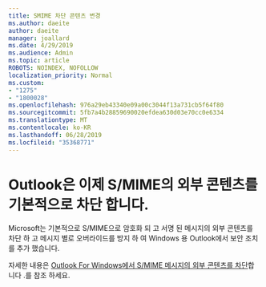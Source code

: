 ```yaml
---
title: SMIME 차단 콘텐츠 변경
ms.author: daeite
author: daeite
manager: joallard
ms.date: 4/29/2019
ms.audience: Admin
ms.topic: article
ROBOTS: NOINDEX, NOFOLLOW
localization_priority: Normal
ms.custom:
- "1275"
- "1800028"
ms.openlocfilehash: 976a29eb43340e09a00c3044f13a731cb5f64f80
ms.sourcegitcommit: 5fb7a4b28859690020efdea630d03e70cc0e6334
ms.translationtype: MT
ms.contentlocale: ko-KR
ms.lasthandoff: 06/28/2019
ms.locfileid: "35368771"
---
```

# <a name="outlook-will-now-default-block-external-content-in-smime"></a>Outlook은 이제 S/MIME의 외부 콘텐츠를 기본적으로 차단 합니다.

Microsoft는 기본적으로 S/MIME으로 암호화 되 고 서명 된 메시지의 외부 콘텐츠를 차단 하 고 메시지 별로 오버라이드를 방지 하 여 Windows 용 Outlook에서 보안 조치를 추가 했습니다.

자세한 내용은 [Outlook For Windows에서 S/MIME 메시지의 외부 콘텐츠를 차단](https://support.office.com/article/2d3a4af1-fe41-475f-a888-fc7b997d112e)합니다 .를 참조 하세요.